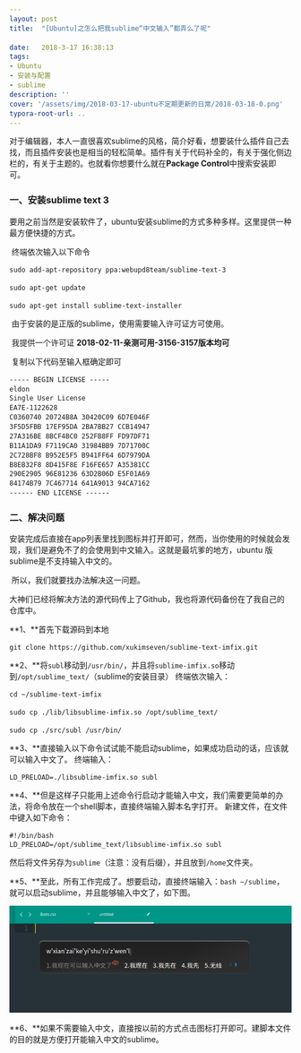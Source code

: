 ```yaml
---
layout: post
title:  "[Ubuntu]之怎么把我sublime“中文输入”都弄么了呢"

date:   2018-3-17 16:38:13
tags:
- Ubuntu
- 安装与配置
- sublime
description: ''
cover: '/assets/img/2018-03-17-ubuntu不定期更新的日常/2018-03-18-0.png'
typora-root-url: ..
---
```


​	对于编辑器，本人一直很喜欢sublime的风格，简介好看，想要装什么插件自己去找，而且插件安装也是相当的轻松简单。插件有关于代码补全的，有关于强化侧边栏的，有关于主题的。也就看你想要什么就在**Package Control**中搜索安装即可。

### 一、安装sublime text 3

​	要用之前当然是安装软件了，ubuntu安装sublime的方式多种多样。这里提供一种最方便快捷的方式。

​	终端依次输入以下命令

```shell
sudo add-apt-repository ppa:webupd8team/sublime-text-3

sudo apt-get update

sudo apt-get install sublime-text-installer
```

​	由于安装的是正版的sublime，使用需要输入许可证方可使用。

​	我提供一个许可证 **2018-02-11-亲测可用-3156-3157版本均可**

​	复制以下代码至输入框确定即可

```txt
----- BEGIN LICENSE -----
eldon
Single User License
EA7E-1122628
C0360740 20724B8A 30420C09 6D7E046F
3F5D5FBB 17EF95DA 2BA7BB27 CCB14947
27A316BE 8BCF4BC0 252FB8FF FD97DF71
B11A1DA9 F7119CA0 31984BB9 7D71700C
2C728BF8 B952E5F5 B941FF64 6D7979DA
B8EB32F8 8D415F8E F16FE657 A35381CC
290E2905 96E81236 63D2B06D E5F01A69
84174B79 7C467714 641A9013 94CA7162
------ END LICENSE ------
```

### 二、解决问题

​	安装完成后直接在app列表里找到图标并打开即可，然而，当你使用的时候就会发现，我们是避免不了的会使用到中文输入。这就是最坑爹的地方，ubuntu 版 sublime是不支持输入中文的。

​	所以，我们就要找办法解决这一问题。

​	大神们已经将解决方法的源代码传上了Github，我也将源代码备份在了我自己的仓库中。

**1、**首先下载源码到本地

```shell
git clone https://github.com/xukimseven/sublime-text-imfix.git
```

**2、**将`subl`移动到`/usr/bin/`，并且将`sublime-imfix.so`移动到`/opt/sublime_text/`（sublime的安装目录）
终端依次输入：

```shell
cd ~/sublime-text-imfix

sudo cp ./lib/libsublime-imfix.so /opt/sublime_text/

sudo cp ./src/subl /usr/bin/
```

**3、**直接输入以下命令试试能不能启动sublime，如果成功启动的话，应该就可以输入中文了。
终端输入：

```shell
LD_PRELOAD=./libsublime-imfix.so subl
```

**4、**但是这样子只能用上述命令行启动才能输入中文，我们需要更简单的办法，将命令放在一个shell脚本，直接终端输入脚本名字打开。
新建文件，在文件中键入如下命令：

```shell
#!/bin/bash
LD_PRELOAD=/opt/sublime_text/libsublime-imfix.so subl
```

然后将文件另存为`sublime`（注意：没有后缀），并且放到`/home`文件夹。

**5、**至此，所有工作完成了。想要启动，直接终端输入：`bash ~/sublime`，就可以启动sublime，并且能够输入中文了，如下图。

![018-03-18-](/assets/img/2018-03-17-ubuntu不定期更新的日常/2018-03-18-1.png)

**6、**如果不需要输入中文，直接按以前的方式点击图标打开即可。建脚本文件的目的就是方便打开能输入中文的sublime。
